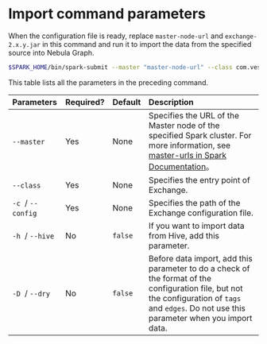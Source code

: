 # Import command parameters

When the configuration file is ready, replace `master-node-url` and `exchange-2.x.y.jar` in this command and run it to import the data from the specified source into Nebula Graph.

```bash
$SPARK_HOME/bin/spark-submit --master "master-node-url" --class com.vesoft.nebula.exchange.Exchange target/exchange-2.x.y.jar -c /path/to/conf/application.conf
```

This table lists all the parameters in the preceding command.

| Parameters | Required? | Default | Description |
| :--- | :--- | :--- | :--- |
| `--master`  | Yes | None | Specifies the URL of the Master node of the specified Spark cluster. For more information, see [master-urls in Spark Documentation](https://spark.apache.org/docs/latest/submitting-applications.html#master-urls "Click to go to Apache Spark Documentation")。 |
| `--class`  | Yes | None | Specifies the entry point of Exchange. |
| `-c`  / `--config`  | Yes | None | Specifies the path of the Exchange configuration file. |
| `-h`  / `--hive`  | No | `false` | If you want to import data from Hive, add this parameter. |
| `-D`  / `--dry`  | No | `false` | Before data import, add this parameter to do a check of the format of the configuration file, but not the configuration of `tags` and `edges`. Do not use this parameter when you import data. |
